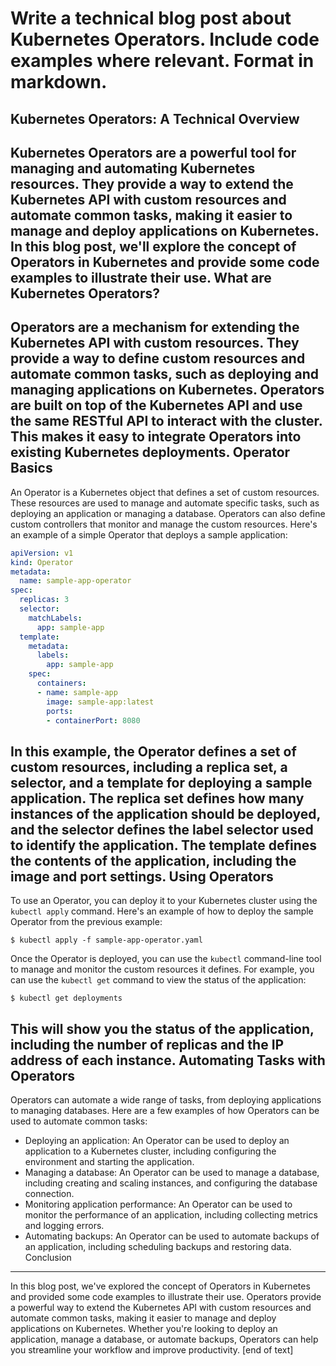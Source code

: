 Write a technical blog post about Kubernetes Operators. Include code examples where relevant. Format in markdown.
============================================================================

Kubernetes Operators: A Technical Overview
--------------------------------

Kubernetes Operators are a powerful tool for managing and automating Kubernetes resources. They provide a way to extend the Kubernetes API with custom resources and automate common tasks, making it easier to manage and deploy applications on Kubernetes. In this blog post, we'll explore the concept of Operators in Kubernetes and provide some code examples to illustrate their use.
What are Kubernetes Operators?
-------------------------

Operators are a mechanism for extending the Kubernetes API with custom resources. They provide a way to define custom resources and automate common tasks, such as deploying and managing applications on Kubernetes. Operators are built on top of the Kubernetes API and use the same RESTful API to interact with the cluster. This makes it easy to integrate Operators into existing Kubernetes deployments.
Operator Basics
--------------------

An Operator is a Kubernetes object that defines a set of custom resources. These resources are used to manage and automate specific tasks, such as deploying an application or managing a database. Operators can also define custom controllers that monitor and manage the custom resources.
Here's an example of a simple Operator that deploys a sample application:
```yaml
apiVersion: v1
kind: Operator
metadata:
  name: sample-app-operator
spec:
  replicas: 3
  selector:
    matchLabels:
      app: sample-app
  template:
    metadata:
      labels:
        app: sample-app
    spec:
      containers:
      - name: sample-app
        image: sample-app:latest
        ports:
        - containerPort: 8080
```
In this example, the Operator defines a set of custom resources, including a replica set, a selector, and a template for deploying a sample application. The replica set defines how many instances of the application should be deployed, and the selector defines the label selector used to identify the application. The template defines the contents of the application, including the image and port settings.
Using Operators
-------------------

To use an Operator, you can deploy it to your Kubernetes cluster using the `kubectl apply` command. Here's an example of how to deploy the sample Operator from the previous example:
```
$ kubectl apply -f sample-app-operator.yaml
```
Once the Operator is deployed, you can use the `kubectl` command-line tool to manage and monitor the custom resources it defines. For example, you can use the `kubectl get` command to view the status of the application:
```
$ kubectl get deployments
```
This will show you the status of the application, including the number of replicas and the IP address of each instance.
Automating Tasks with Operators
------------------

Operators can automate a wide range of tasks, from deploying applications to managing databases. Here are a few examples of how Operators can be used to automate common tasks:
* Deploying an application: An Operator can be used to deploy an application to a Kubernetes cluster, including configuring the environment and starting the application.
* Managing a database: An Operator can be used to manage a database, including creating and scaling instances, and configuring the database connection.
* Monitoring application performance: An Operator can be used to monitor the performance of an application, including collecting metrics and logging errors.
* Automating backups: An Operator can be used to automate backups of an application, including scheduling backups and restoring data.
Conclusion
-----------------

In this blog post, we've explored the concept of Operators in Kubernetes and provided some code examples to illustrate their use. Operators provide a powerful way to extend the Kubernetes API with custom resources and automate common tasks, making it easier to manage and deploy applications on Kubernetes. Whether you're looking to deploy an application, manage a database, or automate backups, Operators can help you streamline your workflow and improve productivity. [end of text]


